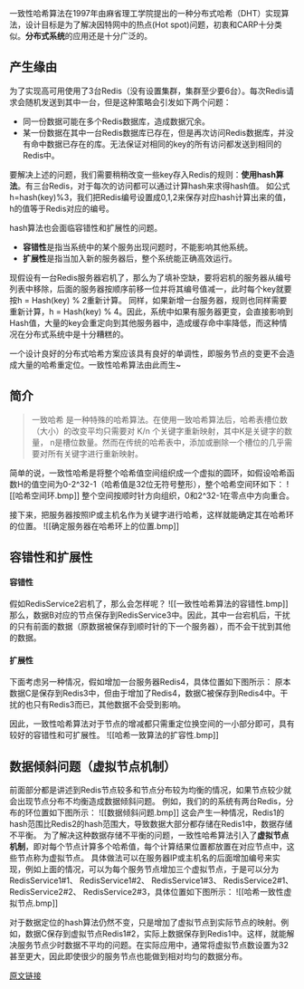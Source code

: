 一致性哈希算法在1997年由麻省理工学院提出的一种分布式哈希（DHT）实现算法，设计目标是为了解决因特网中的热点(Hot spot)问题，初衷和CARP十分类似。**分布式系统**的应用还是十分广泛的。

## 产生缘由
为了实现高可用使用了3台Redis（没有设置集群，集群至少要6台）。每次Redis请求会随机发送到其中一台，但是这种策略会引发如下两个问题：
- 同一份数据可能在多个Redis数据库，造成数据冗余。
- 某一份数据在其中一台Redis数据库已存在，但是再次访问Redis数据库，并没有命中数据已存在的库。无法保证对相同的key的所有访问都发送到相同的Redis中。

要解决上述的问题，我们需要稍稍改变一些key存入Redis的规则：**使用hash算法**。有三台Redis，对于每次的访问都可以通过计算hash来求得hash值。 如公式 h=hash(key)%3，我们把Redis编号设置成0,1,2来保存对应hash计算出来的值，h的值等于Redis对应的编号。

hash算法也会面临容错性和扩展性的问题。
- **容错性**是指当系统中的某个服务出现问题时，不能影响其他系统。
- **扩展性**是指当加入新的服务器后，整个系统能正确高效运行。

现假设有一台Redis服务器宕机了，那么为了填补空缺，要将宕机的服务器从编号列表中移除，后面的服务器按顺序前移一位并将其编号值减一，此时每个key就要按h = Hash(key) % 2重新计算。
同样，如果新增一台服务器，规则也同样需要重新计算，h = Hash(key) % 4。因此，系统中如果有服务器更变，会直接影响到Hash值，大量的key会重定向到其他服务器中，造成缓存命中率降低，而这种情况在分布式系统中是十分糟糕的。

一个设计良好的分布式哈希方案应该具有良好的单调性，即服务节点的变更不会造成大量的哈希重定位。一致性哈希算法由此而生~

## 简介
>一致哈希 是一种特殊的哈希算法。在使用一致哈希算法后，哈希表槽位数（大小）的改变平均只需要对 K/n 个关键字重新映射，其中K是关键字的数量， n是槽位数量。然而在传统的哈希表中，添加或删除一个槽位的几乎需要对所有关键字进行重新映射。

简单的说，一致性哈希是将整个哈希值空间组织成一个虚拟的圆环，如假设哈希函数H的值空间为0-2^32-1（哈希值是32位无符号整形），整个哈希空间环如下：
![[哈希空间环.bmp]]
整个空间按顺时针方向组织，0和2^32-1在零点中方向重合。

接下来，把服务器按照IP或主机名作为关键字进行哈希，这样就能确定其在哈希环的位置。 
![[确定服务器在哈希环上的位置.bmp]]

## 容错性和扩展性

#### 容错性
假如RedisService2宕机了，那么会怎样呢？
![[一致性哈希算法的容错性.bmp]]
那么，数据B对应的节点保存到RedisService3中。因此，其中一台宕机后，干扰的只有前面的数据（原数据被保存到顺时针的下一个服务器），而不会干扰到其他的数据。

#### 扩展性
下面考虑另一种情况，假如增加一台服务器Redis4，具体位置如下图所示：
原本数据C是保存到Redis3中，但由于增加了Redis4，数据C被保存到Redis4中。干扰的也只有Redis3而已，其他数据不会受到影响。

因此，一致性哈希算法对于节点的增减都只需重定位换空间的一小部分即可，具有较好的容错性和可扩展性。
![[哈希一致算法的扩容性.bmp]]


## 数据倾斜问题（虚拟节点机制）
前面部分都是讲述到Redis节点较多和节点分布较为均衡的情况，如果节点较少就会出现节点分布不均衡造成数据倾斜问题。
例如，我们的的系统有两台Redis，分布的环位置如下图所示：
![[数据倾斜问题.bmp]]
这会产生一种情况，Redis1的hash范围比Redis2的hash范围大，导致数据大部分都存储在Redis1中，数据存储不平衡。
为了解决这种数据存储不平衡的问题，一致性哈希算法引入了**虚拟节点机制**，即对每个节点计算多个哈希值，每个计算结果位置都放置在对应节点中，这些节点称为虚拟节点。
具体做法可以在服务器IP或主机名的后面增加编号来实现，例如上面的情况，可以为每个服务节点增加三个虚拟节点，于是可以分为 RedisService1#1、 RedisService1#2、 RedisService1#3、 RedisService2#1、 RedisService2#2、 RedisService2#3，具体位置如下图所示：
![[哈希一致性虚拟节点.bmp]]

对于数据定位的hash算法仍然不变，只是增加了虚拟节点到实际节点的映射。例如，数据C保存到虚拟节点Redis1#2，实际上数据保存到Redis1中。这样，就能解决服务节点少时数据不平均的问题。在实际应用中，通常将虚拟节点数设置为32甚至更大，因此即使很少的服务节点也能做到相对均匀的数据分布。

[原文链接](https://juejin.im/post/6844903750860013576)
